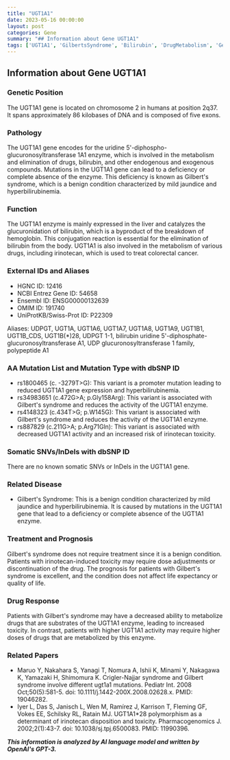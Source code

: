```yaml
---
title: "UGT1A1"
date: 2023-05-16 00:00:00
layout: post
categories: Gene
summary: "## Information about Gene UGT1A1"
tags: ['UGT1A1', 'GilbertsSyndrome', 'Bilirubin', 'DrugMetabolism', 'GeneticMutation', 'IrinotecanToxicity', 'Pharmacogenomics', 'EnzymeDeficiency']
---
```


## Information about Gene UGT1A1

### Genetic Position

The UGT1A1 gene is located on chromosome 2 in humans at position 2q37. It spans approximately 86 kilobases of DNA and is composed of five exons.

### Pathology

The UGT1A1 gene encodes for the uridine 5'-diphospho-glucuronosyltransferase 1A1 enzyme, which is involved in the metabolism and elimination of drugs, bilirubin, and other endogenous and exogenous compounds. Mutations in the UGT1A1 gene can lead to a deficiency or complete absence of the enzyme. This deficiency is known as Gilbert's syndrome, which is a benign condition characterized by mild jaundice and hyperbilirubinemia.

### Function

The UGT1A1 enzyme is mainly expressed in the liver and catalyzes the glucuronidation of bilirubin, which is a byproduct of the breakdown of hemoglobin. This conjugation reaction is essential for the elimination of bilirubin from the body. UGT1A1 is also involved in the metabolism of various drugs, including irinotecan, which is used to treat colorectal cancer.

### External IDs and Aliases

- HGNC ID: 12416
- NCBI Entrez Gene ID: 54658
- Ensembl ID: ENSG00000132639
- OMIM ID: 191740
- UniProtKB/Swiss-Prot ID: P22309

Aliases: UDPGT, UGT1A, UGT1A6, UGT1A7, UGT1A8, UGT1A9, UGT1B1, UGT1B_CDS, UGT1B(*)28, UDPGT 1-1, bilirubin uridine 5'-diphosphate-glucuronosyltransferase A1, UDP glucuronosyltransferase 1 family, polypeptide A1

### AA Mutation List and Mutation Type with dbSNP ID

- rs1800465 (c. -3279T>G): This variant is a promoter mutation leading to reduced UGT1A1 gene expression and hyperbilirubinemia.
- rs34983651 (c.472G>A; p.Gly158Arg): This variant is associated with Gilbert's syndrome and reduces the activity of the UGT1A1 enzyme.
- rs4148323 (c.434T>G; p.W145G): This variant is associated with Gilbert's syndrome and reduces the activity of the UGT1A1 enzyme.
- rs887829 (c.211G>A; p.Arg71Gln): This variant is associated with decreased UGT1A1 activity and an increased risk of irinotecan toxicity.

### Somatic SNVs/InDels with dbSNP ID

There are no known somatic SNVs or InDels in the UGT1A1 gene.

### Related Disease

- Gilbert's Syndrome: This is a benign condition characterized by mild jaundice and hyperbilirubinemia. It is caused by mutations in the UGT1A1 gene that lead to a deficiency or complete absence of the UGT1A1 enzyme.

### Treatment and Prognosis

Gilbert's syndrome does not require treatment since it is a benign condition. Patients with irinotecan-induced toxicity may require dose adjustments or discontinuation of the drug. The prognosis for patients with Gilbert's syndrome is excellent, and the condition does not affect life expectancy or quality of life.

### Drug Response

Patients with Gilbert's syndrome may have a decreased ability to metabolize drugs that are substrates of the UGT1A1 enzyme, leading to increased toxicity. In contrast, patients with higher UGT1A1 activity may require higher doses of drugs that are metabolized by this enzyme.

### Related Papers

- Maruo Y, Nakahara S, Yanagi T, Nomura A, Ishii K, Minami Y, Nakagawa K, Yamazaki H, Shimomura K. Crigler-Najjar syndrome and Gilbert syndrome involve different ugt1a1 mutations. Pediatr Int. 2008 Oct;50(5):581-5. doi: 10.1111/j.1442-200X.2008.02628.x. PMID: 19046282.
- Iyer L, Das S, Janisch L, Wen M, Ramírez J, Karrison T, Fleming GF, Vokes EE, Schilsky RL, Ratain MJ. UGT1A1*28 polymorphism as a determinant of irinotecan disposition and toxicity. Pharmacogenomics J. 2002;2(1):43-7. doi: 10.1038/sj.tpj.6500083. PMID: 11990396.

**_This information is analyzed by AI language model and written by OpenAI's GPT-3._**